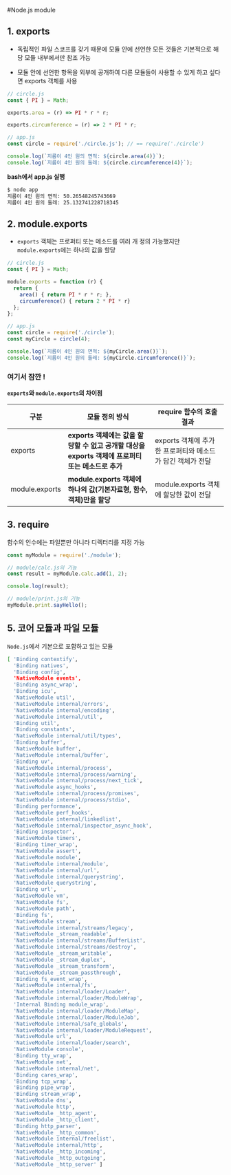 #Node.js module

## 1. exports

- 독립적인 파일 스코프를 갖기 때문에 모듈 안에 선언한 모든 것들은 기본적으로 해당 모듈 내부에서만 참조 가능


- 모듈 안에 선언한 항목을 외부에 공개하여 다른 모듈들이 사용할 수 있게 하고 싶다면 exports 객체를 사용

```javascript
// circle.js
const { PI } = Math;

exports.area = (r) => PI * r * r;

exports.circumference = (r) => 2 * PI * r;

// app.js
const circle = require('./circle.js'); // == require('./circle')

console.log(`지름이 4인 원의 면적: ${circle.area(4)}`);
console.log(`지름이 4인 원의 둘레: ${circle.circumference(4)}`);
```

**bash에서 app.js 실행**

```bash
$ node app
지름이 4인 원의 면적: 50.26548245743669
지름이 4인 원의 둘레: 25.132741228718345
```

## 2. module.exports

- `exports` 객체는 프로퍼티 또는 메소드를 여러 개 정의 가능했지만 `module.exports`에는 하나의 값을 할당

```javascript
// circle.js
const { PI } = Math;

module.exports = function (r) {
  return {
    area() { return PI * r * r; },
    circumference() { return 2 * PI * r}
  };
};

// app.js
const circle = require('./circle');
const myCircle = circle(4);

console.log(`지름이 4인 원의 면적: ${myCircle.area()}`);
console.log(`지름이 4인 원의 둘레: ${myCircle.circumference()}`);
```



### 여기서 잠깐 ! 

**`exports`와 `module.exports`의 차이점**

| 구분             | 모듈 정의 방식                                 | require 함수의 호출 결과                    |
| -------------- | ---------------------------------------- | ------------------------------------ |
| exports        | **exports 객체에는 값을 할당할 수 없고 공개할 대상을 exports 객체에 프로퍼티 또는 메소드로 추가** | exports 객체에 추가한 프로퍼티와 메소드가 담긴 객체가 전달 |
| module.exports | **module.exports 객체에 하나의 값(기본자료형, 함수, 객체)만을 할당** | module.exports 객체에 할당한 값이 전달         |

## 3. require

함수의 인수에는 파일뿐만 아니라 디렉터리를 지정 가능

```javascript
const myModule = require('./module');

// module/calc.js의 기능
const result = myModule.calc.add(1, 2);

console.log(result);

// module/print.js의 기능
myModule.print.sayHello();
```

## 5. 코어 모듈과 파일 모듈

`Node.js`에서 기본으로 포함하고 있는 모듈

```bash
[ 'Binding contextify',
  'Binding natives',
  'Binding config',
  'NativeModule events',
  'Binding async_wrap',
  'Binding icu',
  'NativeModule util',
  'NativeModule internal/errors',
  'NativeModule internal/encoding',
  'NativeModule internal/util',
  'Binding util',
  'Binding constants',
  'NativeModule internal/util/types',
  'Binding buffer',
  'NativeModule buffer',
  'NativeModule internal/buffer',
  'Binding uv',
  'NativeModule internal/process',
  'NativeModule internal/process/warning',
  'NativeModule internal/process/next_tick',
  'NativeModule async_hooks',
  'NativeModule internal/process/promises',
  'NativeModule internal/process/stdio',
  'Binding performance',
  'NativeModule perf_hooks',
  'NativeModule internal/linkedlist',
  'NativeModule internal/inspector_async_hook',
  'Binding inspector',
  'NativeModule timers',
  'Binding timer_wrap',
  'NativeModule assert',
  'NativeModule module',
  'NativeModule internal/module',
  'NativeModule internal/url',
  'NativeModule internal/querystring',
  'NativeModule querystring',
  'Binding url',
  'NativeModule vm',
  'NativeModule fs',
  'NativeModule path',
  'Binding fs',
  'NativeModule stream',
  'NativeModule internal/streams/legacy',
  'NativeModule _stream_readable',
  'NativeModule internal/streams/BufferList',
  'NativeModule internal/streams/destroy',
  'NativeModule _stream_writable',
  'NativeModule _stream_duplex',
  'NativeModule _stream_transform',
  'NativeModule _stream_passthrough',
  'Binding fs_event_wrap',
  'NativeModule internal/fs',
  'NativeModule internal/loader/Loader',
  'NativeModule internal/loader/ModuleWrap',
  'Internal Binding module_wrap',
  'NativeModule internal/loader/ModuleMap',
  'NativeModule internal/loader/ModuleJob',
  'NativeModule internal/safe_globals',
  'NativeModule internal/loader/ModuleRequest',
  'NativeModule url',
  'NativeModule internal/loader/search',
  'NativeModule console',
  'Binding tty_wrap',
  'NativeModule net',
  'NativeModule internal/net',
  'Binding cares_wrap',
  'Binding tcp_wrap',
  'Binding pipe_wrap',
  'Binding stream_wrap',
  'NativeModule dns',
  'NativeModule http',
  'NativeModule _http_agent',
  'NativeModule _http_client',
  'Binding http_parser',
  'NativeModule _http_common',
  'NativeModule internal/freelist',
  'NativeModule internal/http',
  'NativeModule _http_incoming',
  'NativeModule _http_outgoing',
  'NativeModule _http_server' ]
```

